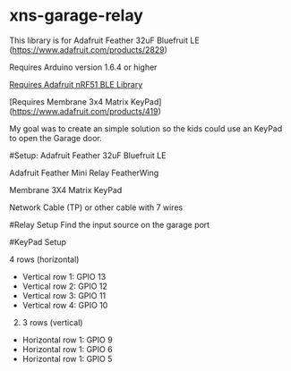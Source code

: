 # xns-garage-relay

This library is for Adafruit Feather 32uF Bluefruit LE (https://www.adafruit.com/products/2829)

Requires Arduino version 1.6.4 or higher

[Requires Adafruit nRF51 BLE Library](https://github.com/adafruit/Adafruit_BluefruitLE_nRF51)

[Requires Membrane 3x4 Matrix KeyPad] (https://www.adafruit.com/products/419)

My goal was to create an simple solution so the kids could use an KeyPad to open the Garage door. 

#Setup:
Adafruit Feather 32uF Bluefruit LE

Adafruit Feather Mini Relay FeatherWing

Membrane 3X4 Matrix KeyPad

Network Cable (TP) or other cable with 7 wires

#Relay Setup
Find the input source on the garage port


#KeyPad Setup

4 rows (horizontal)

* Vertical row 1: GPIO 13
* Vertical row 2: GPIO 12
* Vertical row 3: GPIO 11
* Vertical row 4: GPIO 10

2. 3 rows (vertical)

* Horizontal row 1: GPIO 9
* Horizontal row 1: GPIO 6
* Horizontal row 1: GPIO 5
